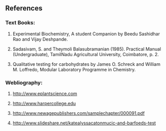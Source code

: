 ## References

### Text Books:
 

1. Experimental Biochemistry, A student Companion by Beedu Sashidhar Rao and Vijay Deshpande.

2. Sadasivam, S. and Theymoli Balasubramanian (1985). Practical Manual (Undergraduate), TamilNadu Agricultural University, Coimbatore, p. 2.

3. Qualitative testing for  carbohydrates by James O. Schreck and William M. Loffredo, Modular Laboratory Programme in Chemistry.
 


### Webliography:
 
 1. http://www.eplantscience.com

 2. http://www.harpercollege.edu

 3. http://www.newagepublishers.com/samplechapter/000091.pdf

 4. http://www.slideshare.net/katealyssacatonmucic-and-barfoeds-test
